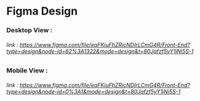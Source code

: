 # Figma Design

### Desktop View :
###### link : https://www.figma.com/file/eaFKiuFhZRicNDIrLCmG4R/Front-End?type=design&node-id=62%3A1322&mode=design&t=80Jqfzf5yY1iNi5S-1

### Mobile View : 
###### link : https://www.figma.com/file/eaFKiuFhZRicNDIrLCmG4R/Front-End?type=design&node-id=0%3A1&mode=design&t=80Jqfzf5yY1iNi5S-1
